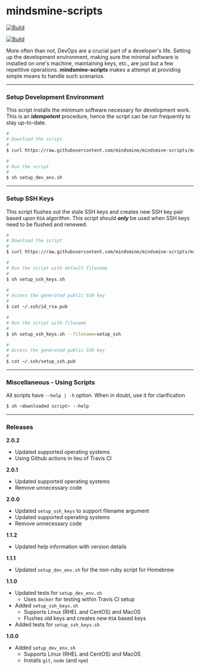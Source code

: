 # mindsmine-scripts #

[![Build](https://github.com/mindsmine/mindsmine-scripts/actions/workflows/test.mac.yml/badge.svg)](https://github.com/mindsmine/mindsmine-scripts/actions/workflows/test.mac.yml)

[![Build](https://github.com/mindsmine/mindsmine-scripts/actions/workflows/test.linux.yml/badge.svg)](https://github.com/mindsmine/mindsmine-scripts/actions/workflows/test.linux.yml)

More often than not, DevOps are a crucial part of a developer's life. Setting up the development environment, making sure
the minimal software is installed on one's machine, maintaining keys, etc., are just but a few repetitive operations.
**mindsmine-scripts** makes a attempt at providing simple means to handle such scenarios.

---

### Setup Development Environment ###

This script installs the minimum software necessary for development work. This is an _**idempotent**_ procedure, hence
the script can be run frequently to stay up-to-date.

```bash
#
# Download the script
#
$ curl https://raw.githubusercontent.com/mindsmine/mindsmine-scripts/main/src/setup_dev_env.sh -o setup_dev_env.sh -s

#
# Run the script
#
$ sh setup_dev_env.sh
```

---

### Setup SSH Keys ###

This script flushes out the stale SSH keys and creates new SSH key pair based upon `RSA` algorithm. This script should
_**only**_ be used when SSH keys need to be flushed and renewed.

```bash
#
# Download the script
#
$ curl https://raw.githubusercontent.com/mindsmine/mindsmine-scripts/main/src/setup_ssh_keys.sh -o setup_ssh_keys.sh -s

#
# Run the script with default filename
#
$ sh setup_ssh_keys.sh

#
# Access the generated public SSH key
#
$ cat ~/.ssh/id_rsa.pub

#
# Run the script with filename
#
$ sh setup_ssh_keys.sh --filename=setup_ssh

#
# Access the generated public SSH key
#
$ cat ~/.ssh/setup_ssh.pub
```

---

### Miscellaneous - Using Scripts ###

All scripts have ```--help | -h``` option. When in doubt, use it for clarification

```bash
$ sh <downloaded script> --help
```

---

### Releases ###

**2.0.2**
* Updated supported operating systems
* Using Github actions in lieu of Travis CI

**2.0.1**
* Updated supported operating systems
* Remove unnecessary code

**2.0.0**
* Updated `setup_ssh_keys` to support filename argument
* Updated supported operating systems
* Remove unnecessary code

**1.1.2**
* Updated help information with version details

**1.1.1**
* Updated `setup_dev_env.sh` for the non-ruby script for Homebrew

**1.1.0**
* Updated tests for `setup_dev_env.sh`
  * Uses `docker` for testing within Travis CI setup
* Added `setup_ssh_keys.sh`
  * Supports Linux (RHEL and CentOS) and MacOS
  * Flushes old keys and creates new `RSA` based keys
* Added tests for `setup_ssh_keys.sh`

**1.0.0**
* Added `setup_dev_env.sh`
  * Supports Linux (RHEL and CentOS) and MacOS
  * Installs `git`, `node` (and `npm`)
